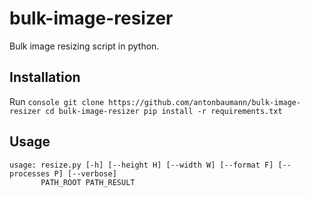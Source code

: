 # bulk-image-resizer
Bulk image resizing script in python.

## Installation
Run
    ```console
    git clone https://github.com/antonbaumann/bulk-image-resizer
    cd bulk-image-resizer
    pip install -r requirements.txt
    ```
    

## Usage
    usage: resize.py [-h] [--height H] [--width W] [--format F] [--processes P] [--verbose]
           PATH_ROOT PATH_RESULT
